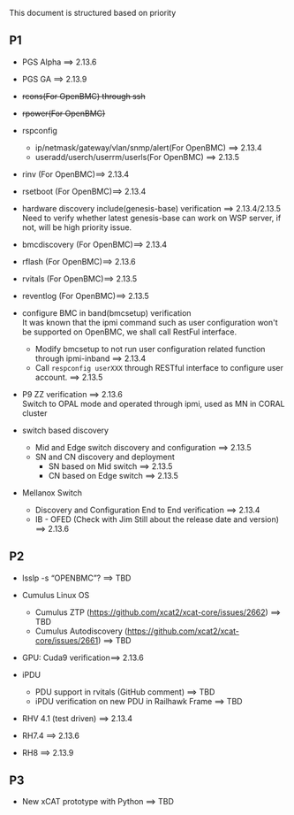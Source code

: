 
This document is structured based on priority

## P1

* PGS Alpha ==> 2.13.6

* PGS GA ==> 2.13.9

* ~~rcons(For OpenBMC) through ssh~~

* ~~rpower(For OpenBMC)~~

* rspconfig 
    * ip/netmask/gateway/vlan/snmp/alert(For OpenBMC) ==> 2.13.4 
    * useradd/userch/userrm/userls(For OpenBMC) ==> 2.13.5

* rinv (For OpenBMC)==> 2.13.4

* rsetboot (For OpenBMC)==> 2.13.4

* hardware discovery include(genesis-base) verification ==> 2.13.4/2.13.5  
Need to verify whether latest genesis-base can work on WSP server, if not, will be high priority issue.

* bmcdiscovery (For OpenBMC)==> 2.13.4

* rflash (For OpenBMC)==> 2.13.6    

* rvitals (For OpenBMC)==> 2.13.5 

* reventlog (For OpenBMC)==> 2.13.5

* configure BMC in band(bmcsetup) verification  
It was known that the ipmi command such as user configuration won't be supported on OpenBMC, we shall call RestFul interface.
    * Modify bmcsetup to not run user configuration related function through ipmi-inband ==> 2.13.4
    * Call ``respconfig userXXX`` through RESTful interface to configure user account. ==> 2.13.5

* P9 ZZ verification ==> 2.13.6  
Switch to OPAL mode and operated through ipmi, used as MN in CORAL cluster

* switch based discovery  
    * Mid and Edge switch discovery and configuration ==> 2.13.5
    * SN and CN discovery and deployment
        * SN based on Mid switch ==> 2.13.5
        * CN based on Edge switch ==> 2.13.5

* Mellanox Switch
    * Discovery and Configuration End to End verification ==> 2.13.4
    * IB - OFED  (Check with Jim Still about the release date and version) ==> 2.13.6 



## P2

* lsslp -s “OPENBMC”?  ==> TBD

* Cumulus Linux OS
    * Cumulus ZTP (https://github.com/xcat2/xcat-core/issues/2662) ==> TBD 
    * Cumulus Autodiscovery (https://github.com/xcat2/xcat-core/issues/2661) ==> TBD

* GPU: Cuda9 verification==> 2.13.6

* iPDU
    * PDU support in rvitals (GitHub comment) ==> TBD
    * iPDU verification on new PDU in Railhawk Frame ==> TBD

* RHV 4.1 (test driven) ==> 2.13.4

* RH7.4 ==> 2.13.6
    
* RH8  ==> 2.13.9

## P3

* New xCAT prototype with Python ==> TBD
